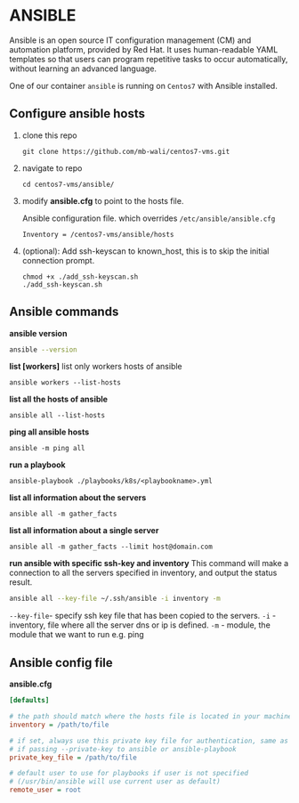 
# ANSIBLE
Ansible is an open source IT configuration management (CM) and automation platform, provided by Red Hat. It uses human-readable YAML templates so that users can program repetitive tasks to occur automatically, without learning an advanced language.

One of our container `ansible` is running on `Centos7` with Ansible installed.

## Configure ansible hosts

1. clone this repo

    ```git
    git clone https://github.com/mb-wali/centos7-vms.git
    ```

2. navigate to repo

    ```shell
    cd centos7-vms/ansible/
    ```

3. modify **ansible.cfg** to point to the hosts file.

    Ansible configuration file.
    which overrides `/etc/ansible/ansible.cfg`

    ```
    Inventory = /centos7-vms/ansible/hosts
    ```

4. (optional): Add ssh-keyscan to known_host, this is to skip the initial connection prompt.  
    ```shell
    chmod +x ./add_ssh-keyscan.sh
    ./add_ssh-keyscan.sh
    ```

## Ansible commands

**ansible version**
```bash
ansible --version
```

**list [workers]**
list only workers hosts of ansible
```shell
ansible workers --list-hosts
```

**list all the hosts of ansible**
```shell
ansible all --list-hosts
```

**ping all ansible hosts**
```shell
ansible -m ping all
```

**run a playbook**
```shell
ansible-playbook ./playbooks/k8s/<playbookname>.yml
```

**list all information about the servers**
```shell
ansible all -m gather_facts
```

**list all information about a single server**
```shell
ansible all -m gather_facts --limit host@domain.com
```

**run ansible with specific ssh-key and inventory**
This command will make a connection to all the servers specified in inventory, and output the status result.
```bash
ansible all --key-file ~/.ssh/ansible -i inventory -m 
```
`--key-file`- specify ssh key file that has been copied to the servers.
`-i` - inventory, file where all the server dns or ip is defined.
`-m` - module, the module that we want to run e.g. ping

## Ansible config file
**ansible.cfg**
```cfg
[defaults]

# the path should match where the hosts file is located in your machine
inventory = /path/to/file

# if set, always use this private key file for authentication, same as
# if passing --private-key to ansible or ansible-playbook
private_key_file = /path/to/file

# default user to use for playbooks if user is not specified
# (/usr/bin/ansible will use current user as default)
remote_user = root
```
